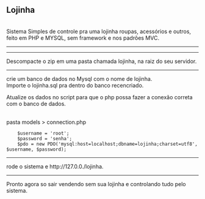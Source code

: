 <h2>Lojinha</h2><br>
Sistema Simples de controle pra uma lojinha roupas, acessórios e outros, feito em PHP e MYSQL, sem framework e nos padrões MVC.<hr>

<hr>
Descompacte o zip em uma pasta chamada lojinha, na raiz do seu servidor.
<hr>
crie um banco de dados no Mysql com o nome de lojinha.<br>
Importe o lojinha.sql pra dentro do banco recencriado.<br>

Atualize os dados no script para que o php possa fazer a conexão correta com o banco de dados.<br><br>

pasta models > connection.php

``` 
    $username = 'root';
    $password = 'senha';
    $pdo = new PDO('mysql:host=localhost;dbname=lojinha;charset=utf8', $username, $password);

``` 
<hr>
rode o sistema e http://127.0.0./lojinha.
<hr>
Pronto agora so sair vendendo sem sua lojinha e controlando tudo pelo sistema.
